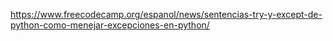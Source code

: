 https://www.freecodecamp.org/espanol/news/sentencias-try-y-except-de-python-como-menejar-excepciones-en-python/
